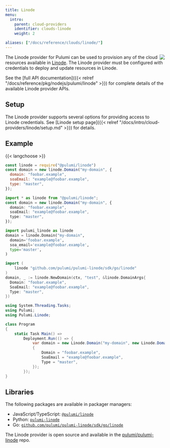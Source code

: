 ```yaml
---
title: Linode
menu:
  intro:
    parent: cloud-providers
    identifier: clouds-linode
    weight: 2

aliases: ["/docs/reference/clouds/linode/"]
---
```


<img src="/logos/tech/linode.svg" align="right" class="h-16 px-8 pb-4">

The Linode provider for Pulumi can be used to provision any of the cloud resources available in [Linode](https://www.linode.com).
The Linode provider must be configured with credentials to deploy and update resources in Linode.

See the [full API documentation]({{< relref "/docs/reference/pkg/nodejs/pulumi/linode" >}}) for complete details of the available Linode provider APIs.

## Setup

The Linode provider supports several options for providing access to Linode credentials.  See [Linode setup page]({{< relref "/docs/intro/cloud-providers/linode/setup.md" >}}) for details.

## Example

{{< langchoose >}}

```javascript
const linode = require("@pulumi/linode")
const domain = new linode.Domain("my-domain", {
  domain: "foobar.example",
  soaEmail: "example@foobar.example",
  type: "master",
});
```

```typescript
import * as linode from "@pulumi/linode";
const domain = new linode.Domain("my-domain", {
  domain: "foobar.example",
  soaEmail: "example@foobar.example",
  type: "master",
});
```

```python
import pulumi_linode as linode
domain = linode.Domain("my-domain",
  domain='foobar.example',
  soa_email='example@foobar.example',
  type='master',
)
```

```go
import (
    linode "github.com/pulumi/pulumi-linode/sdk/go/linode"
)
domain, _ := linode.NewDomain(ctx, "test", &linode.DomainArgs{
  Domain: "foobar.example",
  SoaEmail: "example@foobar.example",
  Type: "master",
})
```

```csharp
using System.Threading.Tasks;
using Pulumi;
using Pulumi.Linode;

class Program
{
    static Task Main() =>
        Deployment.Run(() => {
            var domain = new Linode.Domain("my-domain", new Linode.DomainArgs
            {
                Domain = "foobar.example",
                SoaEmail = "example@foobar.example",
                Type = "master",
            });
        });
}
```

## Libraries

The following packages are available in packager managers:

* JavaScript/TypeScript: [`@pulumi/linode`](https://www.npmjs.com/package/@pulumi/linode)
* Python: [`pulumi-linode`](https://pypi.org/project/pulumi-linode/)
* Go: [`github.com/pulumi/pulumi-linode/sdk/go/linode`](https://github.com/pulumi/pulumi-linode)

The Linode provider is open source and available in the [pulumi/pulumi-linode](https://github.com/pulumi/pulumi-linode) repo.